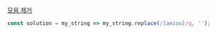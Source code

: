 [모음 제거](https://school.programmers.co.kr/learn/courses/30/lessons/120849)

```js
const solution = my_string => my_string.replace(/[aeiou]/g, '');
```